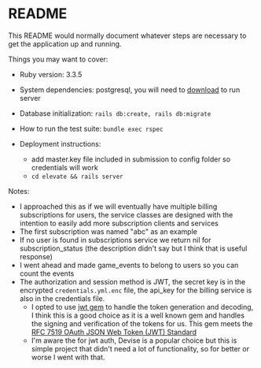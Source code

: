 # README

This README would normally document whatever steps are necessary to get the
application up and running.

Things you may want to cover:

* Ruby version: 3.3.5

* System dependencies: postgresql, you will need to [download](https://www.postgresql.org/download/) to run server

* Database initialization: `rails db:create, rails db:migrate`

* How to run the test suite: `bundle exec rspec`

* Deployment instructions: 
  * add master.key file included in submission to config folder so credentials will work
  * `cd elevate && rails server`

Notes: 

* I approached this as if we will eventually have multiple billing subscriptions for users, the service classes are designed with the intention to easily add more subscription clients and services
* The first subscription was named "abc" as an example
* If no user is found in subscriptions service we return nil for subscription_status (the description didn't say but I think that is useful response)
* I went ahead and made game_events to belong to users so you can count the events
* The authorization and session method is JWT, the secret key is in the encrypted `credentials.yml.enc` file, the api_key for the billing service is also in the credentials file.
  * I opted to use [jwt gem](https://github.com/jwt/ruby-jwt?tab=readme-ov-file) to handle the token generation and decoding, I think this is a good choice as it is a well known gem and handles the signing and verification of the tokens for us. This gem meets the [RFC 7519 OAuth JSON Web Token (JWT) Standard](https://tools.ietf.org/html/rfc7519)
  * I'm aware the for jwt auth, Devise is a popular choice but this is simple project that didn't need a lot of functionality, so for better or worse I went with that.

